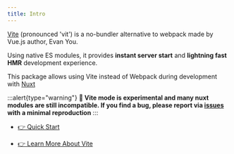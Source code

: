 ```yaml
---
title: Intro
---
```


[Vite](https://vitejs.dev) (pronounced 'vit') is a no-bundler alternative to webpack made by Vue.js author, Evan You.

Using native ES modules, it provides **instant server start** and **lightning fast HMR** development experience.

This package allows using Vite instead of Webpack during development with [Nuxt](https://nuxtjs.org/)

:::alert{type="warning"}
**🧪 Vite mode is experimental and many nuxt modules are still incompatible. If you find a bug, please report via [issues](https://github.com/nuxt/vite/issues) with a minimal reproduction**
:::

- [👉 Quick Start](/get-started/installation)

- [👉 Learn More About Vite](https://vitejs.dev/guide/why.html)
